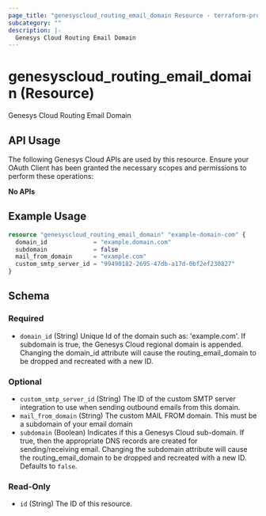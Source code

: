 ```yaml
---
page_title: "genesyscloud_routing_email_domain Resource - terraform-provider-genesyscloud-jonesb"
subcategory: ""
description: |-
  Genesys Cloud Routing Email Domain
---
```

# genesyscloud_routing_email_domain (Resource)

Genesys Cloud Routing Email Domain

## API Usage
The following Genesys Cloud APIs are used by this resource. Ensure your OAuth Client has been granted the necessary scopes and permissions to perform these operations:

**No APIs**

## Example Usage

```terraform
resource "genesyscloud_routing_email_domain" "example-domain-com" {
  domain_id             = "example.domain.com"
  subdomain             = false
  mail_from_domain      = "example.com"
  custom_smtp_server_id = "99490182-2695-47db-a17d-0bf2ef230827"
}
```

<!-- schema generated by tfplugindocs -->
## Schema

### Required

- `domain_id` (String) Unique Id of the domain such as: 'example.com'. If subdomain is true, the Genesys Cloud regional domain is appended. Changing the domain_id attribute will cause the routing_email_domain to be dropped and recreated with a new ID.

### Optional

- `custom_smtp_server_id` (String) The ID of the custom SMTP server integration to use when sending outbound emails from this domain.
- `mail_from_domain` (String) The custom MAIL FROM domain. This must be a subdomain of your email domain
- `subdomain` (Boolean) Indicates if this a Genesys Cloud sub-domain. If true, then the appropriate DNS records are created for sending/receiving email. Changing the subdomain attribute will cause the routing_email_domain to be dropped and recreated with a new ID. Defaults to `false`.

### Read-Only

- `id` (String) The ID of this resource.

